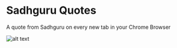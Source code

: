 # Sadhguru Quotes

A quote from Sadhguru on every new tab in your Chrome Browser

![alt text](https://github.com/krankj/sadhguru-quotes-chrome-extension/blob/main/chrome-assets/920X680_v2.png?raw=true)
